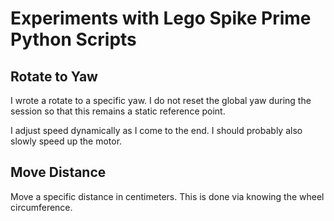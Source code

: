 # Experiments with Lego Spike Prime Python Scripts

## Rotate to Yaw

I wrote a rotate to a specific yaw.  I do not reset the global yaw during the session so that this remains a 
static reference point.

I adjust speed dynamically as I come to the end.  I should probably also slowly speed up the motor.

## Move Distance

Move a specific distance in centimeters.  This is done via knowing the wheel circumference.